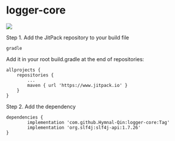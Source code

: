 # logger-core


[![](https://www.jitpack.io/v/Hymnal-Qin/logger-core.svg)](https://www.jitpack.io/#Hymnal-Qin/logger-core)




Step 1. Add the JitPack repository to your build file

    gradle

Add it in your root build.gradle at the end of repositories:

	allprojects {
		repositories {
			...
			maven { url 'https://www.jitpack.io' }
		}
	}

Step 2. Add the dependency

	dependencies {
	        implementation 'com.github.Hymnal-Qin:logger-core:Tag'
          	implementation 'org.slf4j:slf4j-api:1.7.26'
	}

